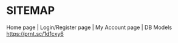 # SITEMAP

  Home page | Login/Register page | My Account page | DB Models
  https://prnt.sc/1d1cxy6
